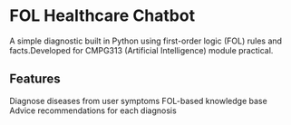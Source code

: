 # FOL Healthcare Chatbot 
A simple diagnostic built in Python using first-order logic (FOL) rules and facts.Developed for CMPG313 (Artificial Intelligence) module practical.
## Features
Diagnose diseases from user symptoms
FOL-based knowledge base
Advice recommendations for each diagnosis 
